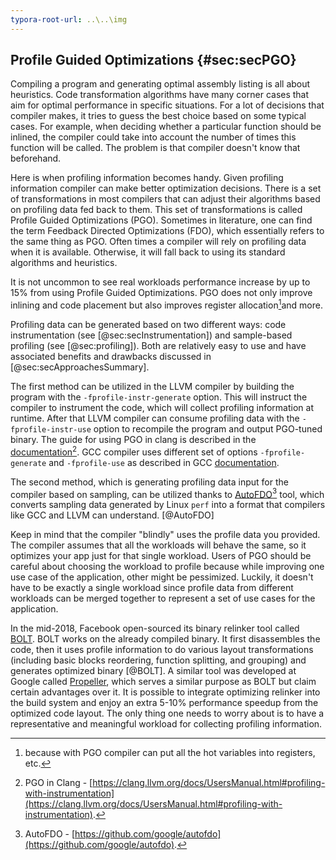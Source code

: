 ```yaml
---
typora-root-url: ..\..\img
---
```


## Profile Guided Optimizations {#sec:secPGO}	

Compiling a program and generating optimal assembly listing is all about heuristics. Code transformation algorithms have many corner cases that aim for optimal performance in specific situations. For a lot of decisions that compiler makes, it tries to guess the best choice based on some typical cases. For example, when deciding whether a particular function should be inlined, the compiler could take into account the number of times this function will be called. The problem is that compiler doesn't know that beforehand.

Here is when profiling information becomes handy. Given profiling information compiler can make better optimization decisions. There is a set of transformations in most compilers that can adjust their algorithms based on profiling data fed back to them. This set of transformations is called Profile Guided Optimizations (PGO). Sometimes in literature, one can find the term Feedback Directed Optimizations (FDO), which essentially refers to the same thing as PGO. Often times a compiler will rely on profiling data when it is available. Otherwise, it will fall back to using its standard algorithms and heuristics. 

It is not uncommon to see real workloads performance increase by up to 15% from using Profile Guided Optimizations. PGO does not only improve inlining and code placement but also improves register allocation[^6]and more. 

Profiling data can be generated based on two different ways: code instrumentation (see [@sec:secInstrumentation]) and sample-based profiling (see [@sec:profiling]). Both are relatively easy to use and have associated benefits and drawbacks discussed in [@sec:secApproachesSummary].

The first method can be utilized in the LLVM compiler by building the program with the `-fprofile-instr-generate` option. This will instruct the compiler to instrument the code, which will collect profiling information at runtime. After that LLVM compiler can consume profiling data with the `-fprofile-instr-use` option to recompile the program and output PGO-tuned binary. The guide for using PGO in clang is described in the [documentation](https://clang.llvm.org/docs/UsersManual.html#profiling-with-instrumentation)[^7]. GCC compiler uses different set of options `-fprofile-generate` and `-fprofile-use` as described in GCC [documentation](https://gcc.gnu.org/onlinedocs/gcc/Optimize-Options.html#Optimize-Options).

The second method, which is generating profiling data input for the compiler based on sampling, can be utilized thanks to [AutoFDO](https://github.com/google/autofdo)[^8] tool, which converts sampling data generated by Linux `perf` into a format that compilers like GCC and LLVM can understand. [@AutoFDO]

Keep in mind that the compiler "blindly" uses the profile data you provided. The compiler assumes that all the workloads will behave the same, so it optimizes your app just for that single workload. Users of PGO should be careful about choosing the workload to profile because while improving one use case of the application, other might be pessimized. Luckily, it doesn't have to be exactly a single workload since profile data from different workloads can be merged together to represent a set of use cases for the application.

In the mid-2018, Facebook open-sourced its binary relinker tool called [BOLT](https://code.fb.com/data-infrastructure/accelerate-large-scale-applications-with-bolt/). BOLT works on the already compiled binary. It first disassembles the code, then it uses profile information to do various layout transformations (including basic blocks reordering, function splitting, and grouping) and generates optimized binary [@BOLT]. A similar tool was developed at Google called [Propeller](https://github.com/google/llvm-propeller/blob/plo-dev/Propeller_RFC.pdf), which serves a similar purpose as BOLT but claim certain advantages over it. It is possible to integrate optimizing relinker into the build system and enjoy an extra 5-10% performance speedup from the optimized code layout. The only thing one needs to worry about is to have a representative and meaningful workload for collecting profiling information. 

[^6]: because with PGO compiler can put all the hot variables into registers, etc.
[^7]: PGO in Clang - [https://clang.llvm.org/docs/UsersManual.html#profiling-with-instrumentation](https://clang.llvm.org/docs/UsersManual.html#profiling-with-instrumentation).
[^8]: AutoFDO - [https://github.com/google/autofdo](https://github.com/google/autofdo).
